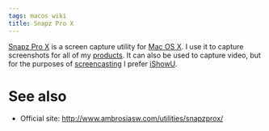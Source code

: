 ```yaml
---
tags: macos wiki
title: Snapz Pro X
---
```


[Snapz Pro X](/wiki/Snapz_Pro_X) is a screen capture utility for [Mac OS X](/wiki/Mac_OS_X). I use it to capture screenshots for all of my [products](http://typechecked.net/). It can also be used to capture video, but for the purposes of [screencasting](/wiki/screencasting) I prefer [iShowU](/wiki/iShowU).

# See also

-   Official site: <http://www.ambrosiasw.com/utilities/snapzprox/>
